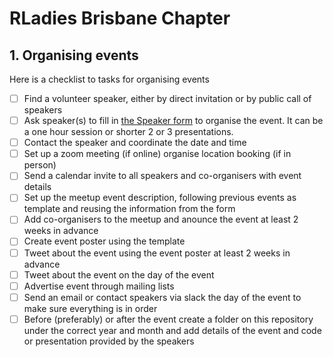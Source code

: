 # RLadies Brisbane Chapter

## 1. Organising events
Here is a checklist to tasks for organising events

- [ ] Find a volunteer speaker, either by direct invitation or by public call of speakers
- [ ] Ask speaker(s) to fill in [the Speaker form](https://docs.google.com/forms/d/e/1FAIpQLSdSXnZf3ZAXoO64hjwYzzYG5ABusYWRsVwJSHBtMxE2OZ3U0w/viewform) to organise the event. It can be a one hour session or shorter 2 or 3 presentations.
- [ ] Contact the speaker and coordinate the date and time
- [ ] Set up a zoom meeting (if online) organise location booking (if in person)
- [ ] Send a calendar invite to all speakers and co-organisers with event details
- [ ] Set up the meetup event description, following previous events as template and reusing the information from the form
- [ ] Add co-organisers to the meetup and anounce the event at least 2 weeks in advance
- [ ] Create event poster using the template
- [ ] Tweet about the event using the event poster at least 2 weeks in advance
- [ ] Tweet about the event on the day of the event
- [ ] Advertise event through mailing lists 
- [ ] Send an email or contact speakers via slack the day of the event to make sure everything is in order
- [ ] Before (preferably) or after the event create a folder on this repository under the correct year and month and add details of the event and code or presentation provided by the speakers
